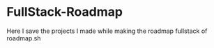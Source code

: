 # FullStack-Roadmap
Here I save the projects I made while making the roadmap fullstack of roadmap.sh
